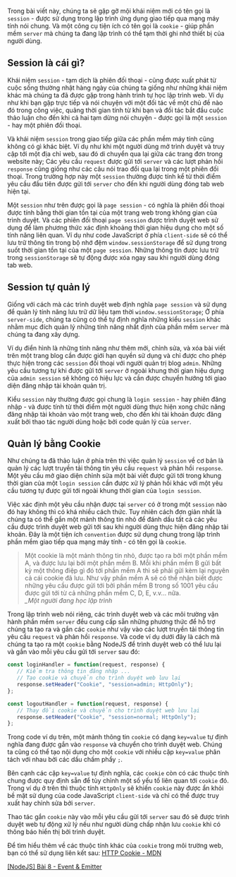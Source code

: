 Trong bài viết này, chúng ta sẽ gặp gỡ mội khái niệm mới có tên gọi là `session` - được sử dụng trong lập trình ứng dụng giao tiếp qua mạng máy tính nói chung. Và một công cụ tiện ích có tên gọi là `cookie` - giúp phần mềm `server` mà chúng ta đang lập trình có thể tạm thời ghi nhớ thiết bị của người dùng.

## Session là cái gì?

Khái niệm `session` - tạm dịch là phiên đối thoại - cũng được xuất phát từ cuộc sống thường nhật hàng ngày của chúng ta giống như những khái niệm khác mà chúng ta đã được gặp trong hành trình tự học lập trình web. Ví dụ như khi bạn gặp trực tiếp và nói chuyện với một đối tác về một chủ đề nào đó trong công việc, quãng thời gian tính từ khi bạn và đối tác bắt đầu cuộc thảo luận cho đến khi cả hai tạm dừng nói chuyện - được gọi là một `session` - hay một phiên đối thoại. 

Và khái niệm `session` trong giao tiếp giữa các phần mềm máy tính cũng không có gì khác biệt. Ví dụ như khi một người dùng mở trình duyệt và truy cập tới một địa chỉ web, sau đó di chuyển qua lại giữa các trang đơn trong website này; Các yêu cầu `request` được gửi tới `server` và các lượt phản hồi `response` cũng giống như các câu nói trao đổi qua lại trong một phiên đối thoại. Trong trường hợp này một `session` thường được tính kể từ thời điểm yêu cầu đầu tiên được gửi tới `server` cho đến khi người dùng đóng tab web hiện tại. 

Một `session` như trên được gọi là `page session` - có nghĩa là phiên đối thoại được tính bằng thời gian tồn tại của một trang web trong không gian của trình duyệt. Và các phiên đối thoại `page session` được trình duyệt web sử dụng để làm phương thức xác định khoảng thời gian hiệu dụng cho một số tính năng liên quan. Ví dụ như code JavaScript ở phía `client-side` sẽ có thể lưu trữ thông tin trong bộ nhớ đệm `window.sessionStorage` để sử dụng trong suốt thời gian tồn tại của một `page session`. Những thông tin được lưu trữ trong `sessionStorage` sẽ tự động được xóa ngay sau khi người dùng đóng tab web.

## Session tự quản lý

Giống với cách mà các trình duyệt web định nghĩa `page session` và sử dụng để quản lý tính năng lưu trữ dữ liệu tạm thời `window.sessionStorage`; Ở phía `server-side`, chúng ta cũng có thể tự định nghĩa những kiểu `session` khác nhằm mục đích quản lý những tính năng nhất định của phần mềm `server` mà chúng ta đang xây dựng.

Ví dụ điển hình là những tính năng như thêm mới, chỉnh sửa, và xóa bài viết trên một trang blog cần được giới hạn quyền sử dụng và chỉ được cho phép thực hiện trong các `session` đối thoại với người quản trị blog `admin`. Những yêu cầu tương tự khi được gửi tới `server` ở ngoài khung thời gian hiệu dụng của `admin session` sẽ không có hiệu lực và cần được chuyển hướng tới giao diện đăng nhập tài khoản quản trị.

Kiểu `session` này thường được gọi chung là `login session` - hay phiên đăng nhập - và được tính từ thời điểm một người dùng thực hiện xong chức năng đăng nhập tài khoản vào một trang web, cho đến khi tài khoản được đăng xuất bởi thao tác người dùng hoặc bởi code quản lý của `server`.

## Quản lý bằng Cookie

Như chúng ta đã thảo luận ở phía trên thì việc quản lý `session` về cơ bản là quản lý các lượt truyền tải thông tin yêu cầu `request` và phản hồi `response`. Một yêu cầu mở giao diện chỉnh sửa một bài viết được gửi tới trong khung thời gian của một `login session` cần được xử lý phản hồi khác với một yêu cầu tương tự được gửi tới ngoài khung thời gian của `login session`.

Việc xác định một yêu cầu nhận được tại `server` có ở trong một `session` nào đó hay không thì có khá nhiều cách thức. Tuy nhiên cách đơn giản nhất là chúng ta có thể gắn một mảnh thông tin nhỏ để đánh dấu tất cả các yêu cầu được trình duyệt web gửi tới sau khi người dùng thực hiện đăng nhập tài khoản. Đây là một tiện ích `convention` được sử dụng chung trong lập trình phần mềm giao tiếp qua mạng máy tính - có tên gọi là `cookie`.

> Một cookie là một mảnh thông tin nhỏ, được tạo ra bởi một phần mềm A, và được lưu lại bởi một phần mềm B. Mỗi khi phần mềm B gửi bất kỳ một thông điệp gì đó tới phần mềm A thì sẽ phải gửi kèm lại nguyên cả cái cookie đã lưu. Như vậy phần mềm A sẽ có thể nhận biết được những yêu cầu được gửi tới bởi phần mềm B trong số 1001 yêu cầu được gửi tới từ cả những phần mềm C, D, E, v.v... nữa.  
> *_Một người đang học lập trình*

Trong lập trình web nói riêng, các trình duyệt web và các môi trường vận hành phần mềm `server` đều cung cấp sẵn những phương thức để hỗ trợ chúng ta tạo ra và gắn các `cookie` như vậy vào các lượt truyền tải thông tin yêu cầu `request` và phản hồi `response`. Và code ví dụ dưới đây là cách mà chúng ta tạo ra một `cookie` bằng NodeJS để trình duyệt web có thể lưu lại và gắn vào mỗi yêu cầu gửi tới `server` sau đó:

```javascript:server.js
const loginHandler = function(request, response) {
   // Kiểm tra thông tin đăng nhập ...
   // Tạo cookie và chuyển cho trình duyệt web lưu lại
   response.setHeader("Cookie", "session=admin; HttpOnly");
};

const logoutHandler = function(request, response) {
   // Thay đổi cookie và chuyển cho trình duyệt web lưu lại
   response.setHeader("Cookie", "session=normal; HttpOnly");
};
```

Trong code ví dụ trên, một mảnh thông tin `cookie` có dạng `key=value` tự định nghĩa đang được gắn vào `response` và chuyển cho trình duyệt web. Chúng ta cũng có thể tạo nội dung cho một `cookie` với nhiều cặp `key=value` phân tách với nhau bởi các dấu chấm phẩy `;`.

Bên cạnh các cặp `key=value` tự định nghĩa, các `cookie` còn có các thuộc tính chung được quy định sẵn để tùy chỉnh một số yếu tố liên quan tới `cookie` đó. Trong ví dụ ở trên thì thuộc tính `HttpOnly` sẽ khiến `cookie` này được ẩn khỏi bề mặt sử dụng của code JavaScript `client-side` và chỉ có thể được truy xuất hay chỉnh sửa bởi `server`.

Thao tác gắn `cookie` này vào mỗi yêu cầu gửi tới `server` sau đó sẽ được trình duyệt web tự động xử lý nếu như người dùng chấp nhận lưu `cookie` khi có thông báo hiển thị bởi trình duyệt.

Để tìm hiểu thêm về các thuộc tính khác của `cookie` trong môi trường web, bạn có thể sử dụng liên kết sau: [HTTP Cookie - MDN](https://developer.mozilla.org/en-US/docs/Web/HTTP/Cookies#define_where_cookies_are_sent)

[[NodeJS] Bài 8 - Event & Emitter](https://viblo.asia/p/oOVlYR9r58W)